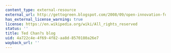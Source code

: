 ```yaml
---
content_type: external-resource
external_url: http://gettogreen.blogspot.com/2008/09/open-innovation-for-health-care-in.html
has_external_license_warning: true
license: https://en.wikipedia.org/wiki/All_rights_reserved
status: ''
title: Ted Chan?s blog
uid: 4a722c4e-4f69-4f82-aa8d-8570180a26e7
wayback_url: ''
---
```

